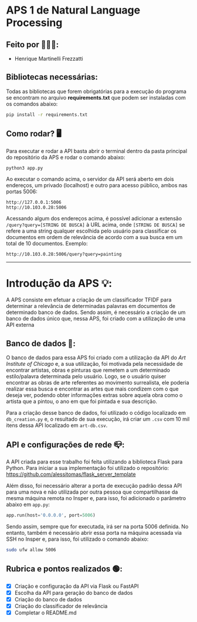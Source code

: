 # APS 1 de Natural Language Processing

## Feito por 🧑‍🤝‍🧑:
- Henrique Martinelli Frezzatti

## Bibliotecas necessárias:
Todas as bibliotecas que forem obrigatórias para a execução do programa se encontram no arquivo **requirements.txt** que podem ser instaladas com os comandos abaixo:
```bash
pip install -r requirements.txt
```

## Como rodar? 🖥️
Para executar e rodar a API basta abrir o terminal dentro da pasta principal do repositório da APS e rodar o comando abaixo:

```bash
python3 app.py
```

Ao executar o comando acima, o servidor da API será aberto em dois endereços, um privado (localhost) e outro para acesso público, ambos nas portas 5006:
```
http://127.0.0.1:5006
http://10.103.0.28:5006
```

Acessando algum dos endereços acima, é possível adicionar a extensão `/query?query=[STRING DE BUSCA]` à URL acima, onde `[STRING DE BUSCA]` se refere a uma string qualquer escolhida pelo usuário para classificar os documentos em ordem de relevância de acordo com a sua busca em um total de 10 documentos.
Exemplo:
```
http://10.103.0.28:5006/query?query=painting
```
---
# Introdução da APS 💡:
A APS consiste em efetuar a criação de um classificador TFIDF para determinar a relevância de determinadas palavras em documentos de determinado banco de dados. Sendo assim, é necessário a criação de um banco de dados único que, nessa APS, foi criado com a utilização de uma API externa

## Banco de dados 📂:
O banco de dados para essa APS foi criado com a utilização da API do _Art Institute of Chicago_ e, a sua utilização, foi motivada pela necessidade de encontrar artistas, obras e pinturas que remetem a um determinado estilo/palavra determinada pelo usuário. Logo, se o usuário quiser encontrar as obras de arte referentes ao movimento surrealista, ele poderia realizar essa busca e encontrar as artes que mais condizem com o que deseja ver, podendo obter informações extras sobre aquela obra como o artista que a pintou, o ano em que foi pintada e sua descrição.

Para a criação desse banco de dados, foi utilizado o código localizado em `db_creation.py` e, o resultado de sua execução, irá criar um `.csv` com 10 mil itens dessa API localizado em `art-db.csv`.

## API e configurações de rede 📪:
A API criada para esse trabalho foi feita utilizando a biblioteca Flask para Python. Para iniciar a sua implementação foi utilizado o repositório: https://github.com/alessitomas/flask_server_template

Além disso, foi necessário alterar a porta de execução padrão dessa API para uma nova e não utilizada por outra pessoa que compartilhasse da mesma máquina remota no Insper e, para isso, foi adicionado o parâmetro abaixo em `app.py`:
```python
app.run(host='0.0.0.0', port=5006)
```
Sendo assim, sempre que for executada, irá ser na porta 5006 definida. No entanto, também é necessário abrir essa porta na máquina acessada via SSH no Insper e, para isso, foi utilizado o comando abaixo:
```bash
sudo ufw allow 5006
```

## Rubrica e pontos realizados 🟢:
- [X] Criação e configuração da API via Flask ou FastAPI
- [X] Escolha da API para geração do banco de dados
- [X] Criação do banco de dados
- [X] Criação do classificador de relevância
- [X] Completar o README.md
